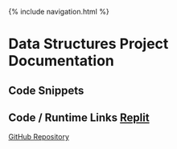 {% include navigation.html %}

# Data Structures Project Documentation

## Code Snippets

## Code / Runtime Links [Replit](https://replit.com/@Chom642/TT0-Menus#main.py)

[GitHub Repository](https://github.com/AkhilNandhakumar/Guython)
